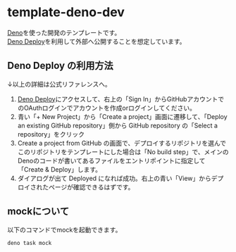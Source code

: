 # template-deno-dev

[Deno](https://deno.land/)を使った開発のテンプレートです。  
[Deno Deploy](https://deno.com/deploy)を利用して外部へ公開することを想定しています。  

## Deno Deploy の利用方法

↓以上の詳細は公式リファレンスへ。

1. [Deno Deploy](https://deno.com/deploy)にアクセスして、右上の「Sign In」からGitHubアカウントでのOAuthログインでアカウントを作成orログインしてください。
2. 青い「+ New Project」から「Create a project」画面に遷移して、「Deploy an existing GitHub repository」側から GitHub repository の「Select a repository」をクリック
3. Create a project from GitHub の画面で、デプロイするリポジトリを選んでこのリポジトリをテンプレートにした場合は「No build step」で、メインのDenoのコードが書いてあるファイルをエントリポイントに指定して「Create & Deploy」します。
4. ダイアログが出て Deployed になれば成功。右上の青い「View」からデプロイされたページが確認できるはずです。


## mockについて

以下のコマンドでmockを起動できます。
```sh
deno task mock
```